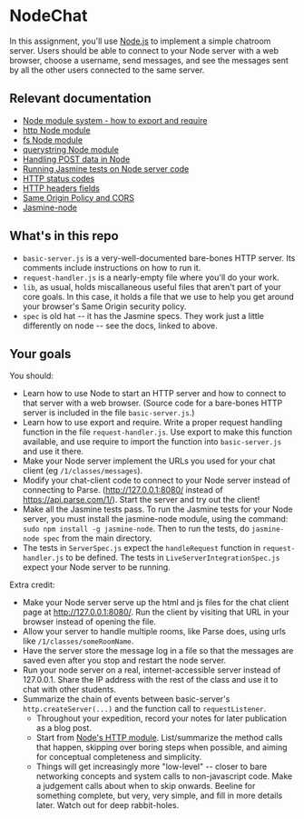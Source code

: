 # NodeChat

In this assignment, you'll use [Node.js](http://nodejs.org) to implement a simple chatroom server. Users should be able to connect to your Node server with a web browser, choose a username, send messages, and see the messages sent by all the other users connected to the same server.

## Relevant documentation
* [Node module system - how to export and require](http://nodejs.org/api/modules.html)
* [http Node module](http://nodemanual.org/0.8.14/nodejs_ref_guide/http.html)
* [fs Node module](http://nodemanual.org/0.8.14/nodejs_ref_guide/fs.html)
* [querystring Node module](http://nodemanual.org/0.8.14/nodejs_ref_guide/querystring.html)
* [Handling POST data in Node](http://blog.frankgrimm.net/2010/11/howto-access-http-message-body-post-data-in-node-js/)
* [Running Jasmine tests on Node server code](http://www.2ality.com/2011/10/jasmine.html)
* [HTTP status codes](https://en.wikipedia.org/wiki/List_of_HTTP_status_codes)
* [HTTP headers fields](http://en.wikipedia.org/wiki/List_of_HTTP_header_fields)
* [Same Origin Policy and CORS](http://en.wikipedia.org/wiki/Same_origin_policy)
* [Jasmine-node](https://github.com/mhevery/jasmine-node)

## What's in this repo
* `basic-server.js` is a very-well-documented bare-bones HTTP server.  Its comments include instructions on how to run it.
* `request-handler.js` is a nearly-empty file where you'll do your work.
* `lib`, as usual, holds miscallaneous useful files that aren't part of your core goals.  In this case, it holds a file that we use to help you get around your browser's Same Origin security policy.
* `spec` is old hat -- it has the Jasmine specs.  They work just a little differently on node -- see the docs, linked to above.

## Your goals

You should:
* Learn how to use Node to start an HTTP server and how to connect to that server with a web browser. (Source code for a bare-bones HTTP server is included in the file `basic-server.js`.)
* Learn how to use export and require. Write a proper request handling function in the file `request-handler.js`. Use export to make this function available, and use require to import the function into `basic-server.js` and use it there.
* Make your Node server implement the URLs you used for your chat client (eg `/1/classes/messages`).
* Modify your chat-client code to connect to your Node server instead of connecting to Parse. (http://127.0.0.1:8080/ instead of https://api.parse.com/1/). Start the server and try out the client!
* Make all the Jasmine tests pass. To run the Jasmine tests for your Node server, you must install the jasmine-node module, using the command: `sudo npm install -g jasmine-node`. Then to run the tests, do `jasmine-node spec` from the main directory.
* The tests in `ServerSpec.js` expect the `handleRequest` function in `request-handler.js` to be defined. The tests in `LiveServerIntegrationSpec.js` expect your Node server to be running.

Extra credit:
* Make your Node server serve up the html and js files for the chat client page at http://127.0.0.1:8080/. Run the client by visiting that URL in your browser instead of opening the file.
* Allow your server to handle multiple rooms, like Parse does, using urls like `/1/classes/someRoomName`.
* Have the server store the message log in a file so that the messages are saved even after you stop and restart the node server.
* Run your node server on a real, internet-accessible server instead of 127.0.0.1. Share the IP address with the rest of the class and use it to chat with other students.
* Summarize the chain of events between basic-server's `http.createServer(...)` and the function call to `requestListener`.
  * Throughout your expedition, record your notes for later publication as a blog post.
  * Start from [Node's HTTP module](https://github.com/joyent/node/blob/master/lib/http.js#L1717).  List/summarize the method calls that happen, skipping over boring steps when possible, and aiming for conceptual completeness and simplicity.
  * Things will get increasingly more "low-level" -- closer to bare networking concepts and system calls to non-javascript code.  Make a judgement calls about when to skip onwards.  Beeline for something complete, but very, very simple, and fill in more details later.  Watch out for deep rabbit-holes.
